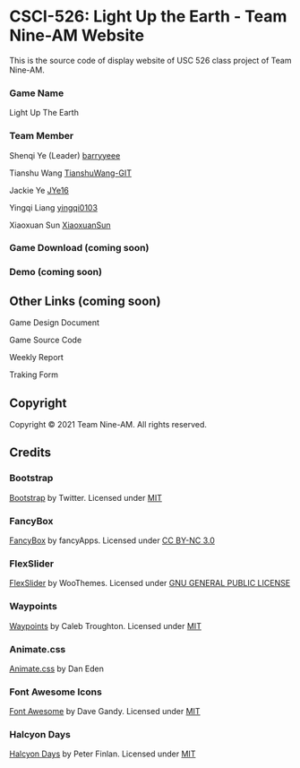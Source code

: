 # CSCI-526: Light Up the Earth - Team Nine-AM Website

This is the source code of display website of USC 526 class project of Team Nine-AM.

### Game Name 

Light Up The Earth

### Team Member 

Shenqi Ye (Leader) [barryyeee](https://github.com/barryyeee)
             
Tianshu Wang [TianshuWang-GIT](https://github.com/TianshuWang-GIT)
             
Jackie Ye [JYe16](https://github.com/JYe16)
             
Yingqi Liang [yingqi0103](https://github.com/yingqi0103)
             
Xiaoxuan Sun [XiaoxuanSun](https://github.com/XiaoxuanSun)

### Game Download (coming soon)

### Demo (coming soon)


## Other Links (coming soon)

Game Design Document

Game Source Code

Weekly Report

Traking Form


## Copyright

Copyright © 2021 Team Nine-AM. All rights reserved. 


## Credits

### Bootstrap

[Bootstrap](http://getbootstrap.com/) by Twitter. Licensed under [MIT](https://github.com/twbs/bootstrap/blob/master/LICENSE)

### FancyBox

[FancyBox](http://fancyapps.com/fancybox/) by fancyApps. Licensed under [CC BY-NC 3.0](http://creativecommons.org/licenses/by-nc/3.0/)

### FlexSlider

[FlexSlider](http://www.woothemes.com/flexslider/) by WooThemes. Licensed under [GNU GENERAL PUBLIC LICENSE](https://github.com/woothemes/FlexSlider/blob/master/LICENSE.md)

### Waypoints

[Waypoints](https://github.com/imakewebthings/waypoints) by Caleb Troughton. Licensed under [MIT](https://github.com/imakewebthings/waypoints/blog/master/licenses.txt)

### Animate.css

[Animate.css](https://daneden.github.io/animate.css/) by Dan Eden

### Font Awesome Icons 

[Font Awesome](http://fortawesome.github.io/Font-Awesome/) by Dave Gandy. Licensed under [MIT](http://opensource.org/licenses/mit-license.html)

### Halcyon Days

[Halcyon Days](http://tympanus.net/Freebies/HalcyonDaysTemplate/) by Peter Finlan. Licensed under [MIT](http://tympanus.net/codrops/licensing/)